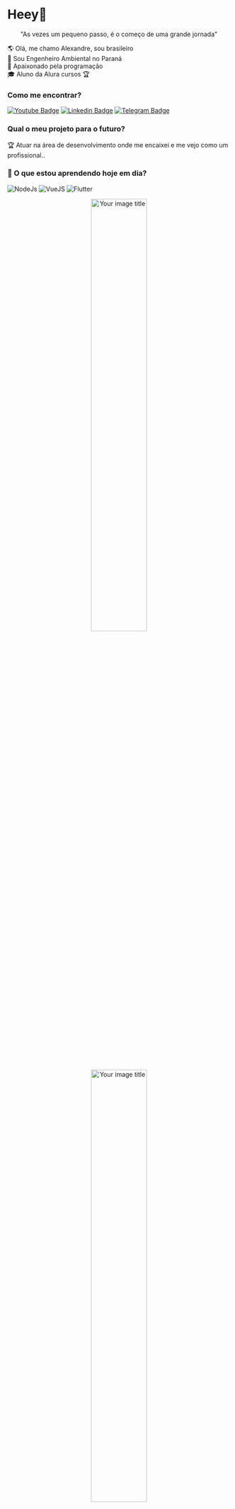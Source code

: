 # Heey👋

<p align="center">
"As vezes um pequeno passo, é o começo de uma grande jornada"
</p>


🌎 Olá, me chamo Alexandre, sou brasileiro <br>
🌲 Sou Engenheiro Ambiental no Paraná <br>
💖 Apaixonado pela programação <br>
🎓 Aluno da Alura cursos 🏆

### Como me encontrar?

[![Youtube Badge](https://img.shields.io/badge/Gmail-D14836?style=for-the-badge&logo=gmail&logoColor=white&link=http)](mailto:alexandre.awadallak@gmail.com)
[![Linkedin Badge](https://img.shields.io/badge/LinkedIn-0077B5?style=for-the-badge&logo=linkedin&logoColor=white&link=https://www.linkedin.com/in/alexandre-yasser-awadallak-1900951b0/)](https://www.linkedin.com/in/alexandre-awadallak)
[![Telegram Badge](https://img.shields.io/badge/Telegram-2CA5E0?style=for-the-badge&logo=telegram&logoColor=white&link=https://t.me/aawadallak)](https://t.me/aawadallak)


### Qual o meu projeto para o futuro?
🏆 Atuar na área de desenvolvimento onde me encaixei e me vejo como um profissional..

### 🎯 O que estou aprendendo hoje em dia? <br>
![NodeJs](https://img.shields.io/badge/Node.js-43853D?style=for-the-badge&logo=node.js&logoColor=white)
![VueJS](https://img.shields.io/badge/Vue.js-35495E?style=for-the-badge&logo=vue.js&logoColor=4FC08D)
![Flutter](https://img.shields.io/badge/Flutter-02569B?style=for-the-badge&logo=flutter&logoColor=white)


<p align="center">
<img src="https://github-readme-stats.vercel.app/api?username=aawadallak&count_private=true&" alt="Your image title" heigth="200" width="50%"/>
</p>
<p align="center">
<img src="https://github-readme-stats.vercel.app/api/top-langs/?username=aawadallak&layout=compact&" alt="Your image title" heigth="200" width="50%"/>
</p>

